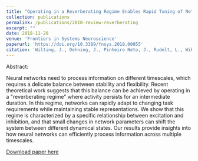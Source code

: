 ```yaml
---
title: "Operating in a Reverberating Regime Enables Rapid Tuning of Network States to Task Requirements"
collection: publications
permalink: /publications/2018-review-reverberating
excerpt: ""
date: 2018-11-20
venue: 'Frontiers in Systems Neuroscience'
paperurl: 'https://doi.org/10.3389/fnsys.2018.00055'
citation: 'Wilting, J., Dehning, J., Pinheiro Neto, J., Rudelt, L., Wibral, M., Zierenberg, J., & Priesemann, V. (2018). Operating in a Reverberating Regime Enables Rapid Tuning of Network States to Task Requirements. Frontiers in Systems Neuroscience, 12(November).'
---
```


Abstract:

Neural networks need to process information on different timescales, which requires a delicate balance between stability and flexibility. Recent theoretical work suggests that this balance can be achieved by operating in a "reverberating regime" where activity persists for an intermediate duration. In this regime, networks can rapidly adapt to changing task requirements while maintaining stable representations. We show that this regime is characterized by a specific relationship between excitation and inhibition, and that small changes in network parameters can shift the system between different dynamical states. Our results provide insights into how neural networks can efficiently process information across multiple timescales.

[Download paper here](https://doi.org/10.3389/fnsys.2018.00055)